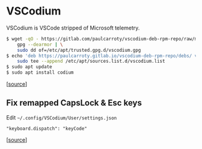 # VSCodium

VSCodium is VSCode stripped of Microsoft telemetry.

```bash
$ wget -qO - https://gitlab.com/paulcarroty/vscodium-deb-rpm-repo/raw/master/pub.gpg | \
    gpg --dearmor | \
    sudo dd of=/etc/apt/trusted.gpg.d/vscodium.gpg
$ echo 'deb https://paulcarroty.gitlab.io/vscodium-deb-rpm-repo/debs/ vscodium main' | \
    sudo tee --append /etc/apt/sources.list.d/vscodium.list
$ sudo apt update
$ sudo apt install codium
```

[[source](https://github.com/VSCodium/vscodium#vscodium)]

## Fix remapped CapsLock & Esc keys

Edit `~/.config/VSCodium/User/settings.json`

```
"keyboard.dispatch": "keyCode"
```

[[source](https://github.com/Microsoft/vscode/issues/32037#issuecomment-322042146)]

